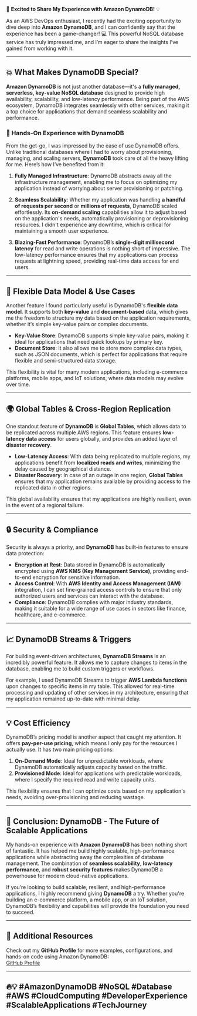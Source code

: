 🚀 **Excited to Share My Experience with Amazon DynamoDB!** 💡

As an AWS DevOps enthusiast, I recently had the exciting opportunity to dive deep into **Amazon DynamoDB**, and I can confidently say that the experience has been a game-changer! 💻 This powerful NoSQL database service has truly impressed me, and I’m eager to share the insights I’ve gained from working with it.

---

## 💥 What Makes DynamoDB Special?
**Amazon DynamoDB** is not just another database—it's a **fully managed, serverless, key-value NoSQL database** designed to provide high availability, scalability, and low-latency performance. Being part of the AWS ecosystem, DynamoDB integrates seamlessly with other services, making it a top choice for applications that demand seamless scalability and performance.

### 🔧 Hands-On Experience with DynamoDB

From the get-go, I was impressed by the ease of use DynamoDB offers. Unlike traditional databases where I had to worry about provisioning, managing, and scaling servers, **DynamoDB** took care of all the heavy lifting for me. Here’s how I’ve benefited from it:

1. **Fully Managed Infrastructure**: DynamoDB abstracts away all the infrastructure management, enabling me to focus on optimizing my application instead of worrying about server provisioning or patching.
   
2. **Seamless Scalability**: Whether my application was handling **a handful of requests per second** or **millions of requests**, DynamoDB scaled effortlessly. Its **on-demand scaling** capabilities allow it to adjust based on the application's needs, automatically provisioning or deprovisioning resources. I didn't experience any downtime, which is critical for maintaining a smooth user experience.

3. **Blazing-Fast Performance**: DynamoDB’s **single-digit millisecond latency** for read and write operations is nothing short of impressive. The low-latency performance ensures that my applications can process requests at lightning speed, providing real-time data access for end users.

---

## 🔄 **Flexible Data Model & Use Cases**

Another feature I found particularly useful is DynamoDB's **flexible data model**. It supports both **key-value** and **document-based** data, which gives me the freedom to structure my data based on the application requirements, whether it’s simple key-value pairs or complex documents.

- **Key-Value Store**: DynamoDB supports simple key-value pairs, making it ideal for applications that need quick lookups by primary key.
- **Document Store**: It also allows me to store more complex data types, such as JSON documents, which is perfect for applications that require flexible and semi-structured data storage.

This flexibility is vital for many modern applications, including e-commerce platforms, mobile apps, and IoT solutions, where data models may evolve over time.

---

## 🌍 **Global Tables & Cross-Region Replication**

One standout feature of **DynamoDB** is **Global Tables**, which allows data to be replicated across multiple AWS regions. This feature ensures **low-latency data access** for users globally, and provides an added layer of **disaster recovery**. 

- **Low-Latency Access**: With data being replicated to multiple regions, my applications benefit from **localized reads and writes**, minimizing the delay caused by geographical distance.
- **Disaster Recovery**: In case of an outage in one region, **Global Tables** ensures that my application remains available by providing access to the replicated data in other regions.

This global availability ensures that my applications are highly resilient, even in the event of a regional failure.

---

## 🔒 **Security & Compliance**

Security is always a priority, and **DynamoDB** has built-in features to ensure data protection:

- **Encryption at Rest**: Data stored in DynamoDB is automatically encrypted using **AWS KMS (Key Management Service)**, providing end-to-end encryption for sensitive information.
- **Access Control**: With **AWS Identity and Access Management (IAM)** integration, I can set fine-grained access controls to ensure that only authorized users and services can interact with the database.
- **Compliance**: DynamoDB complies with major industry standards, making it suitable for a wide range of use cases in sectors like finance, healthcare, and e-commerce.

---

## 📈 **DynamoDB Streams & Triggers**

For building event-driven architectures, **DynamoDB Streams** is an incredibly powerful feature. It allows me to capture changes to items in the database, enabling me to build custom triggers or workflows.

For example, I used DynamoDB Streams to trigger **AWS Lambda functions** upon changes to specific items in my table. This allowed for real-time processing and updating of other services in my architecture, ensuring that my application remained up-to-date with minimal delay.

---

## 💡 **Cost Efficiency**

DynamoDB’s pricing model is another aspect that caught my attention. It offers **pay-per-use pricing**, which means I only pay for the resources I actually use. It has two main pricing options:

1. **On-Demand Mode**: Ideal for unpredictable workloads, where DynamoDB automatically adjusts capacity based on the traffic.
2. **Provisioned Mode**: Ideal for applications with predictable workloads, where I specify the required read and write capacity units.

This flexibility ensures that I can optimize costs based on my application's needs, avoiding over-provisioning and reducing wastage.

---

## 🌱 **Conclusion: DynamoDB - The Future of Scalable Applications**

My hands-on experience with **Amazon DynamoDB** has been nothing short of fantastic. It has helped me build highly scalable, high-performance applications while abstracting away the complexities of database management. The combination of **seamless scalability**, **low-latency performance**, and **robust security features** makes DynamoDB a powerhouse for modern cloud-native applications.

If you’re looking to build scalable, resilient, and high-performance applications, I highly recommend giving **DynamoDB** a try. Whether you're building an e-commerce platform, a mobile app, or an IoT solution, DynamoDB’s flexibility and capabilities will provide the foundation you need to succeed.

---

## 📂 Additional Resources
Check out my **GitHub Profile** for more examples, configurations, and hands-on code using Amazon DynamoDB:  
[GitHub Profile](https://github.com/Sahil2k24)

---

## 🔥💡 **#AmazonDynamoDB #NoSQL #Database #AWS #CloudComputing #DeveloperExperience #ScalableApplications #TechJourney**
